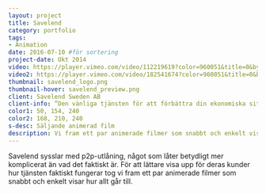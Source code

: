 ```yaml
---
layout: project
title: Savelend
category: portfolio
tags:
- Animation
date: 2016-07-10 #för sortering
project-date: Okt 2014
video: https://player.vimeo.com/video/112219619?color=960051&title=0&byline=0&portrait=0
video2: https://player.vimeo.com/video/182541674?color=960051&title=0&byline=0&portrait=0
thumbnail: savelend_logo.png
thumbnail-hover: savelend_preview.png
client: Savelend Sweden AB
client-info: ”Den vänliga tjänsten för att förbättra din ekonomiska situation, både för dig med tillfälligt behov av pengar och för dig med överskott”
color1: 50, 154, 240
color2: 168, 210, 240
s-desc: Säljande animerad film
description: Vi fram ett par animerade filmer som snabbt och enkelt visar hur allt går till.
---
```

Savelend sysslar med p2p-utlåning, något som låter betydligt mer komplicerat än vad det faktiskt är. För att lättare visa upp för deras kunder hur tjänsten faktiskt fungerar tog vi fram ett par animerade filmer som snabbt och enkelt visar hur allt går till.